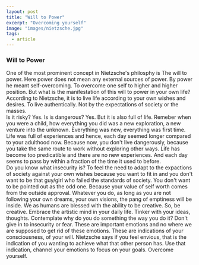 ```yaml
---
layout: post
title: "Will to Power"
excerpt: "Overcoming yourself"
image: "images/nietzsche.jpg"
tags: 
  - article
---
```


### Will to Power

One of the most prominent concept in Nietzsche's philosphy is The will to power. Here power does not mean any external sources of power. By power he meant self-overcoming. To overcome one self to higher and higher position. But what is the manifestation of this will to power in your own life? According to Nietzsche, it is to live life according to your own wishes and desires. To live authentically. Not by the expectations of society or the masses.  
Is it risky? Yes. Is is dangerous? Yes. But it is also full of life. Remeber when you were a child, how everything you did was a new exploration, a new venture into the unknown. Everything was new, everything was first time. Life was full of experiences and hence, each day seemed longer compared to your adulthood now. Because now, you don't live dangerously, because you take the same route to work without exploring other ways. Life has become too predicatible and there are no new experiences. And each day seems to pass by within a fraction of the time it used to before.   
Do you know what insecurity is? To feel the need to adapt to the expactions of society against your own wishes because you want to fit in and you don't want to be that guy/girl who failed the standards of society. You don't want to be pointed out as the odd one. Because your value of self worth comes from the outside approval. 
Whatever you do, as long as you are not following your own dreams, your own visions, the pang of emptiness will be inside. We as humans are blessed with the ability to be creative. So, be creative. Embrace the artistic mind in your daily life. Tinker with your ideas, thoughts. Contemplate why do you do something the way you do it? Don't give in to insecurity or fear. These are important emotions and no where we are supposed to get rid of these emotions. These are indications of your consciousness, of your will. Nietzsche says if you feel envious, that is the indication of you wanting to achieve what that other person has. Use that indication, channel your emotions to focus on your goals. Overcome yourself.  

